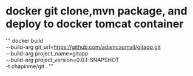 
# docker git clone,mvn package, and deploy to docker tomcat container
'''
docker build \
--build-arg git_url=https://github.com/adamcaomail/gitapp.git \
--build-arg project_name=gitapp \
--build-arg project_version=0.0.1-SNAPSHOT \
-t chapinme/git .
'''